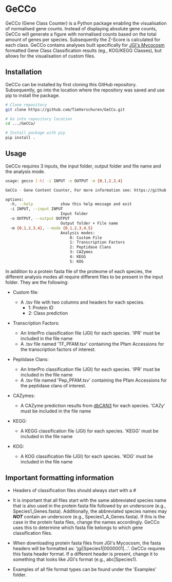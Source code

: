 # GeCCo

GeCCo (Gene Class Counter) is a Python package enabling the visualisation of normalised gene counts. Instead of displaying absolute gene counts, GeCCo will generate a figure with normalised counts based on the total amount of genes per species. Subsequently the Z-Score is calculated for each class. GeCCo contains analyses built specifically for [JGI's Mycocosm](https://mycocosm.jgi.doe.gov/mycocosm/home) formatted Gene Class Classification results (eg., KOG/KEGG Classes), but allows for the visualisation of custom files.

## Installation

GeCCo can be installed by first cloning this GitHub repository. Subsequently, go into the location where the repository was saved and use pip to install the package.
```bash
# Clone repository
git clone https://github.com/TimVerschuren/GeCCo.git

# Go into repository location
cd .../GeCCo/

# Install package with pip
pip install .
```

## Usage

GeCCo requires 3 inputs, the input folder, output folder and file name and the analysis mode.

```bash
usage: gecco [-h] -i INPUT -o OUTPUT -m {0,1,2,3,4}

GeCCo - Gene Content Counter, For more information see: https://github.com/TimVerschuren/GeCCo

options:
  -h, --help            show this help message and exit
  -i INPUT, --input INPUT
                        Input folder
  -o OUTPUT, --output OUTPUT
                        Output folder + File name
  -m {0,1,2,3,4}, --mode {0,1,2,3,4,5}
                        Analysis modes:
                            0: Custom File
                            1: Transcription Factors
                            2: Peptidase Clans
                            3: CAZymes
                            4: KEGG
                            5: KOG
```

In addition to a protein fasta file of the proteome of each species, the different analysis modes all require different files to be present in the input folder. They are the following:

- Custom file:
    - A .tsv file with two columns and headers for each species.
      - 1: Protein ID
      - 2: Class prediction

- Transcription Factors:
    - An InterPro classification file (JGI) for each species. 'IPR' must be included in the file name
    - A .tsv file named 'TF_PFAM.tsv' containing the Pfam Accessions for the transcription factors of interest.

- Peptidase Clans:
    - An InterPro classification file (JGI) for each species. 'IPR' must be included in the file name
    - A .tsv file named 'Pep_PFAM.tsv' containing the Pfam Accessions for the peptidase clans of interest.

- CAZymes:
    - A CAZyme prediction results from [dbCAN3](https://bcb.unl.edu/dbCAN2/blast.php) for each species. 'CAZy' must be included in the file name

- KEGG:
    - A KEGG classification file (JGI) for each species. 'KEGG' must be included in the file name

- KOG:
    - A KOG classification file (JGI) for each species. 'KOG' must be included in the file name

## Important formatting information
- Headers of classification files should always start with a #

- It is important that all files start with the same abbreviated species name that is also used in the protein fasta file followed by an underscore (e.g., Species1_Genes.fasta). Additionally, the abbreviated species names may ***NOT*** contain an underscore (e.g., Species1_A_Genes.fasta). If this is the case in the protein fasta files, change the names accordingly. GeCCo uses this to determine which fasta file belongs to which gene classification files.

- When downloading protein fasta files from JGI's Mycocosm, the fasta headers will be formatted as: 'jgi|Species1|0000001|...'. GeCCo requires this fasta header format. If a different header is present, change it to something that looks like JGI's format (e.g., abc|Species1).

- Examples of all file format types can be found under the 'Examples' folder.
